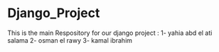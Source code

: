 # Django_Project
 
This is the main Respository for our django project :
1- yahia abd el ati salama
2- osman el rawy
3- kamal ibrahim
